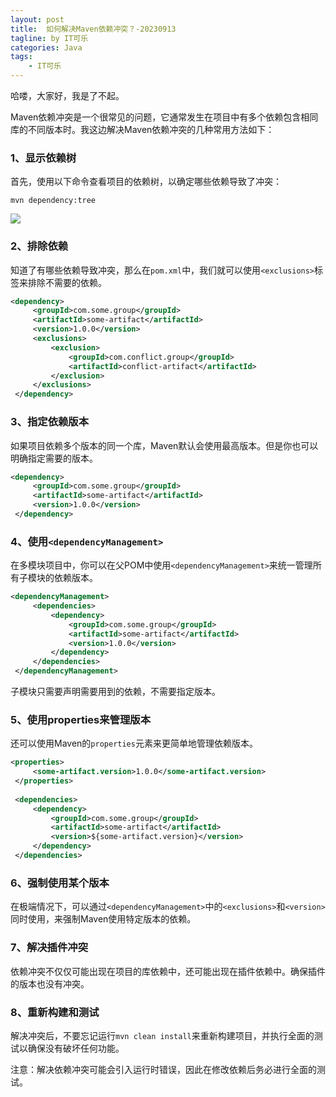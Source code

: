 ```yaml
---
layout: post
title:  如何解决Maven依赖冲突？-20230913
tagline: by IT可乐
categories: Java
tags: 
    - IT可乐
---
```


哈喽，大家好，我是了不起。  

Maven依赖冲突是一个很常见的问题，它通常发生在项目中有多个依赖包含相同库的不同版本时。我这边解决Maven依赖冲突的几种常用方法如下：

<!--more-->

### 1、**显示依赖树**

首先，使用以下命令查看项目的依赖树，以确定哪些依赖导致了冲突：

```shell
mvn dependency:tree
```

![](http://www.javanorth.cn/assets/images/2023/itcoke/maven-00-01.png)



### 2、**排除依赖**

知道了有哪些依赖导致冲突，那么在`pom.xml`中，我们就可以使用`<exclusions>`标签来排除不需要的依赖。

```xml
<dependency>
     <groupId>com.some.group</groupId>
     <artifactId>some-artifact</artifactId>
     <version>1.0.0</version>
     <exclusions>
         <exclusion>
             <groupId>com.conflict.group</groupId>
             <artifactId>conflict-artifact</artifactId>
         </exclusion>
     </exclusions>
 </dependency>
```



### 3、**指定依赖版本**

如果项目依赖多个版本的同一个库，Maven默认会使用最高版本。但是你也可以明确指定需要的版本。

```xml
<dependency>
     <groupId>com.some.group</groupId>
     <artifactId>some-artifact</artifactId>
     <version>1.0.0</version>
 </dependency>
```



### 4、**使用`<dependencyManagement>`**

在多模块项目中，你可以在父POM中使用`<dependencyManagement>`来统一管理所有子模块的依赖版本。

```xml
<dependencyManagement>
     <dependencies>
         <dependency>
             <groupId>com.some.group</groupId>
             <artifactId>some-artifact</artifactId>
             <version>1.0.0</version>
         </dependency>
     </dependencies>
 </dependencyManagement>
```

子模块只需要声明需要用到的依赖，不需要指定版本。



### 5、使用properties来管理版本

还可以使用Maven的`properties`元素来更简单地管理依赖版本。

```xml
<properties>
     <some-artifact.version>1.0.0</some-artifact.version>
 </properties>
 ​
 <dependencies>
     <dependency>
         <groupId>com.some.group</groupId>
         <artifactId>some-artifact</artifactId>
         <version>${some-artifact.version}</version>
     </dependency>
 </dependencies>
```



### 6、**强制使用某个版本**

在极端情况下，可以通过`<dependencyManagement>`中的`<exclusions>`和`<version>`同时使用，来强制Maven使用特定版本的依赖。



### 7、**解决插件冲突**

依赖冲突不仅仅可能出现在项目的库依赖中，还可能出现在插件依赖中。确保插件的版本也没有冲突。



### 8、**重新构建和测试**

解决冲突后，不要忘记运行`mvn clean install`来重新构建项目，并执行全面的测试以确保没有破坏任何功能。

注意：解决依赖冲突可能会引入运行时错误，因此在修改依赖后务必进行全面的测试。